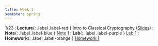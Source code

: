 ```yaml
---
title: Week 1
semester: spring
---
```


1/23
: **Lecture**{: .label .label-red } Intro to Classical Cryptography ([Slides](https://docs.google.com/presentation/d/1mwTy_ZPPnDdCrX1hYx_mdHbeDbWM2-J7XE-quwDwZG8/edit?usp=sharing))
: **Note**{: .label .label-blue } [Note 1](https://codebreakingatcal.org/assets/notes/note1.pdf)
: **Lab**{: .label .label-purple } [Lab 1](https://datahub.berkeley.edu/hub/user-redirect/git-pull?repo=https%3A%2F%2Fgithub.com%2FCodebreakingAtCal%2FCodebreakingLabs&urlpath=tree%2FCodebreakingLabs%2FLab1%2Flab01.ipynb&branch=master)
: **Homework**{: .label .label-orange } [Homework 1](https://codebreakingatcal.org/assets/homework/hw1.pdf)
